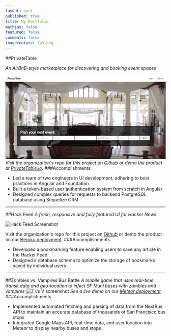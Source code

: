 ```yaml
---
layout: post
published: true
title: My Portfolio
mathjax: false
featured: false
comments: false
imagefeature: lp3.png
---
```



##PrivateTable

_An AirBnB-style marketplace for discovering and booking event spaces_

![Private Table Home Page](https://github.com/Bedroom-and-Fruit/Private-Table/raw/master/repo_assets/pthomepage.png)
_Visit the organization's repo for this project on [Github](https://github.com/Bedroom-and-Fruit/Private-Table) or demo the product at [PrivateTable.io](http://www.privatetable.io)._
###Accomplishments:
- Led a team of two engineers in UI development, adhering to best practices in Angular and Foundation
- Built a token-based user authentication system from scratch in Angular
- Designed complex queries for requests to backend PostgreSQL database using Sequelize ORM

-----
##Hack Feed
_A fresh, responsive and fully featured UI for Hacker News_ 

![Hack Feed Screenshot](https://github.com/lepond/Goose-Windmill/raw/master/readme_assets/hfscreenshot.png)

Visit the organization's repo for this project on [Github](https://github.com/Blood-and-Breakfast/Goose-Windmill) or demo the product on our [Heroku deployment](http://hackerfeed.herokuapp.com/#/).
###Accomplishments
- Developed a bookmarking feature enabling users to save any article in the Hacker Feed
- Designed a database schema to optimize the storage of bookmarks saved by individual users
-----
##Zombies vs. Vampires Bus Battle
_A mobile game that uses real-time transit data and geo-location to infect SF Muni buses with zombies and vampires_
![Z vs V screenshot](https://github.com/lepond/Blood-and-Breakfast/raw/master/readme_assets/zvsvgame.png)
_See a live demo on our [Meteor deployment](http://zvsv.meteor.com/)._
###Accomplishments
- Implemented automated fetching and parsing of data from the NextBus API to maintain an accurate database of thousands of San Francisco bus stops
- Integrated Google Maps API, real-time data, and user location into Meteor to display nearby buses and stops

